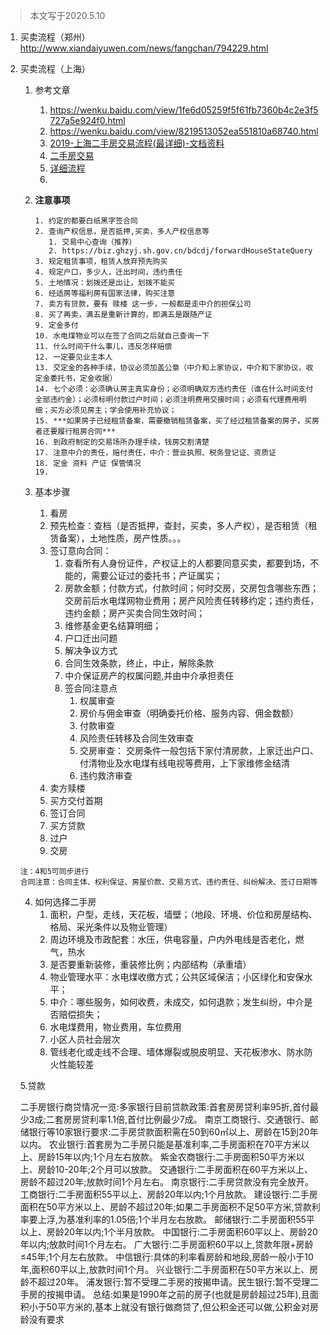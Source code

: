 >本文写于2020.5.10
1. 买卖流程（郑州）http://www.xiandaiyuwen.com/news/fangchan/794229.html
2. 买卖流程（上海） 
    1. 参考文章
       1. https://wenku.baidu.com/view/1fe6d05259f5f61fb7360b4c2e3f5727a5e924f0.html
       2. https://wenku.baidu.com/view/8219513052ea551810a68740.html
       3. [2019-上海二手房交易流程(最详细)-文档资料]([House/ershoufang.md](https://wenku.baidu.com/view/b7befa6588eb172ded630b1c59eef8c75ebf9567.html?fr=search))
       4. [二手房交易](https://baike.baidu.com/item/%E4%BA%8C%E6%89%8B%E6%88%BF%E4%BA%A4%E6%98%93#2)
       5. [详细流程](https://wenku.baidu.com/view/ed699f23162ded630b1c59eef8c75fbfc67d9427.html?fr=search)
       6. 

    2.  **注意事项**
         ```
         1. 约定的都要白纸黑字签合同
         2. 查询产权信息，是否抵押,买卖，多人产权信息等 
            1. 交易中心查询（推荐） 
            2. https://biz.ghzyj.sh.gov.cn/bdcdj/forwardHouseStateQuery
         3. 规定租赁事项，租赁人放弃预先购买
         4. 规定户口，多少人，迁出时间，违约责任
         5. 土地情况：划拨还是出让，划拨不能买
         6. 经适房等福利房有国家法律，购买注意
         7. 卖方有贷款，要有 赎楼 这一步，一般都是走中介的担保公司
         8. 买了再卖，满五是重新计算的，即满五是跟随产证
         9. 定金多付
         10. 水电煤物业可以在签了合同之后就自己查询一下
         11. 什么时间干什么事儿，违反怎样赔偿
         12. 一定要见业主本人
         13. 交定金的各种手续，协议必须加盖公章（中介和上家协议，中介和下家协议，收定金委托书，定金收据）
         14. 七个必须：必须确认房主真实身份；必须明确双方违约责任（谁在什么时间支付全部违约金）；必须标明付款过户时间；必须注明费用交接时间；必须有代理费用明细；买方必须见房主；学会使用补充协议；
         15. ***如果房子已经租赁备案，需要撤销租赁备案，买了经过租赁备案的房子，买房者还要履行租房合同***
         16. 到政府制定的交易场所办理手续，钱房交割清楚
         17. 注意中介的责任，赔付责任，中介：营业执照、税务登记证、资质证
         18. 定金 资料 产证 保管情况
         19. 
         ```
   
    3. 基本步骤
        1. 看房  
        2. 预先检查：查档（是否抵押，查封，买卖，多人产权），是否租赁（租赁备案），土地性质，房产性质。。。
        3. 签订意向合同：
           1. 查看所有人身份证件，产权证上的人都要同意买卖，都要到场，不能的，需要公证过的委托书；产证属实；
           2. 房款金额；付款方式，付款时间；何时交房，交房包含哪些东西；交房前后水电煤网物业费用；房产风险责任转移约定；违约责任，违约金额；房产买卖合同生效时间；
           3. 维修基金更名结算明细； 
           4. 户口迁出问题
           5. 解决争议方式
           6. 合同生效条款，终止，中止，解除条款
           7. 中介保证房产的权属问题,并由中介承担责任
           8. 签合同注意点
              1. 权属审查
              2. 房价与佣金审查（明确委托价格、服务内容、佣金数额）
              3. 付款审查
              4. 风险责任转移及合同生效审查
              5. 交房审查： 交房条件一般包括下家付清房款，上家迁出户口、付清物业及水电煤有线电视等费用，上下家维修金结清
              6. 违约救济审查
        4. 卖方赎楼
        5. 买方交付首期
        6. 签订合同
        7. 买方贷款
        8. 过户
        9. 交房
   
      ```
      注：4和5可同步进行
      合同注意：合同主体、权利保证、房屋价款、交易方式、违约责任、纠纷解决、签订日期等
      ```

    4. 如何选择二手房
       1. 面积，户型，走线，天花板，墙壁；（地段、环境、价位和房屋结构、格局、采光条件以及物业管理）
       2. 周边环境及市政配套：水压，供电容量，户内外电线是否老化，燃气，热水
       3. 是否要重新装修，重装修比例；内部结构（承重墙）
       4. 物业管理水平：水电煤收缴方式；公共区域保洁；小区绿化和安保水平；
       5. 中介：哪些服务，如何收费，未成交，如何退款；发生纠纷，中介是否赔偿损失；
       6. 水电煤费用，物业费用，车位费用
       7. 小区人员社会层次
       8. 管线老化或走线不合理、墙体爆裂或脱皮明显、天花板渗水、防水防火性能较差
    
    5.贷款

    二手房银行商贷情况一览:多家银行目前贷款政策:首套房房贷利率95折,首付最少3成;二套房房贷利率1.1倍,首付比例最少7成。
    南京工商银行、交通银行、邮储银行等10家银行要求:二手房贷款面积需在50到60㎡以上、房龄在15到20年以内。
    农业银行:首套房为二手房只能是基准利率,二手房面积在70平方米以上、房龄15年以内;1个月左右放款。
    紫金农商银行:二手房面积50平方米以上、房龄10-20年;2个月可以放款。
    交通银行:二手房面积在60平方米以上、房龄不超过20年;放款时间1个月左右。
    南京银行:二手房贷款没有完全放开。
    工商银行:二手房面积55平以上、房龄20年以内;1个月放款。
    建设银行:二手房面积在50平方米以上、房龄不超过20年;如果二手房面积不足50平方米,贷款利率要上浮,为基准利率的1.05倍;1个半月左右放款。
    邮储银行:二手房面积55平以上、房龄20年以内;1个半月放款。
    中国银行:二手房面积60平以上、房龄20年以内;放款时间1个月左右。
    广大银行:二手房面积60平以上,贷款年限+房龄≤45年;1个月左右放款。
    中信银行:具体的利率看房龄和地段,房龄一般小于10年,面积60平以上,放款时间1个月。
    兴业银行:二手房面积在50平方米以上、房龄不超过20年。
    浦发银行:暂不受理二手房的按揭申请。民生银行:暂不受理二手房的按揭申请。
    总结:如果是1990年之前的房子(也就是房龄超过25年),且面积小于50平方米的,基本上就没有银行做商贷了,但公积金还可以做,公积金对房龄没有要求 
   


